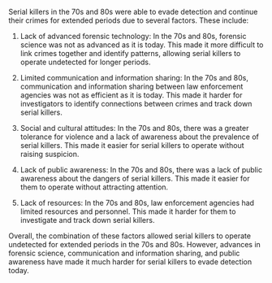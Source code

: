 Serial killers in the 70s and 80s were able to evade detection and continue their crimes for extended periods due to several factors. These include:

1. Lack of advanced forensic technology: In the 70s and 80s, forensic science was not as advanced as it is today. This made it more difficult to link crimes together and identify patterns, allowing serial killers to operate undetected for longer periods.

2. Limited communication and information sharing: In the 70s and 80s, communication and information sharing between law enforcement agencies was not as efficient as it is today. This made it harder for investigators to identify connections between crimes and track down serial killers.

3. Social and cultural attitudes: In the 70s and 80s, there was a greater tolerance for violence and a lack of awareness about the prevalence of serial killers. This made it easier for serial killers to operate without raising suspicion.

4. Lack of public awareness: In the 70s and 80s, there was a lack of public awareness about the dangers of serial killers. This made it easier for them to operate without attracting attention.

5. Lack of resources: In the 70s and 80s, law enforcement agencies had limited resources and personnel. This made it harder for them to investigate and track down serial killers.

Overall, the combination of these factors allowed serial killers to operate undetected for extended periods in the 70s and 80s. However, advances in forensic science, communication and information sharing, and public awareness have made it much harder for serial killers to evade detection today.